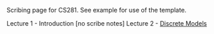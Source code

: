 Scribing page for CS281. See example for use of the template.

Lecture 1 - Introduction [no scribe notes]
Lecture 2 - [Discrete Models](https://github.com/harvard-ml-courses/cs281-scribe/blob/master/2/2.pdf)
